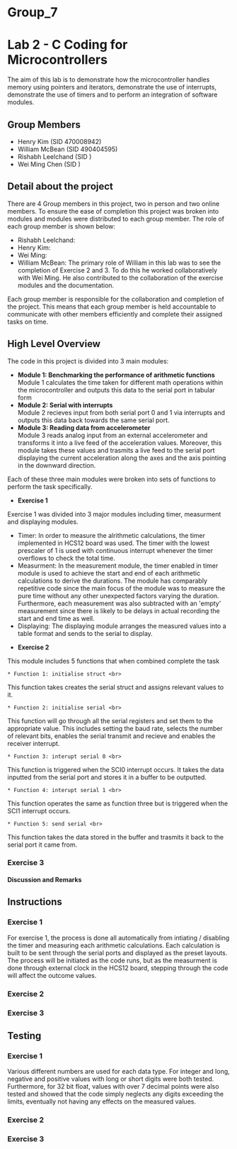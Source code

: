 # Group_7
# Lab 2 - C Coding for Microcontrollers

The aim of this lab is to demonstrate how the microcontroller handles memory using pointers and iterators, demonstrate the use of interrupts, demonstrate the use of timers and to perform an integration of software modules.

## Group Members

- Henry Kim (SID 470008942)
- William McBean (SID 490404595)
- Rishabh Leelchand (SID )
- Wei Ming Chen (SID )

## Detail about the project

There are 4 Group members in this project, two in person and two online members. To ensure the ease of completion this project was broken into modules and modules were distributed to each group member. The role of each group member is shown below:

- Rishabh Leelchand:
- Henry Kim:
- Wei Ming:
- William McBean: The primary role of William in this lab was to see the completion of Exercise 2 and 3. To do this he worked collaboratively with Wei Ming. He also contributed to the collaboration of the exercise modules and the documentation. 

Each group member is responsible for the collaboration and completion of the project. This means that each group member is held accountable to communicate with other members efficiently and complete their assigned tasks on time.

## High Level Overview

The code in this project is divided into 3 main modules:
* **Module 1: Benchmarking the performance of arithmetic functions** <br>
Module 1 calculates the time taken for different math operations within the microcontroller and outputs this data to the serial port in tabular form
* **Module 2: Serial with interrupts** <br>
Module 2 recieves input from both serial port 0 and 1 via interrupts and outputs this data back towards the same serial port.
* **Module 3: Reading data from accelerometer** <br>
Module 3 reads analog input from an external accelerometer and transforms it into a live feed of the acceleration values. Moreover, this module takes these values and trasmits a live feed to the serial port displaying the current acceleration along the axes and the axis pointing in the downward direction.

Each of these three main modules were broken into sets of functions to perform the task specifically.

*  **Exercise 1** <br>

Exercise 1 was divided into 3 major modules including timer, measurment and displaying modules.
- Timer: In order to measure the alrithmetic calculations, the timer implemented in HCS12 board was used. The timer with the lowest prescaler of 1 is used with continuous interrupt whenever the timer overflows to check the total time. 
- Measurment: In the measurement module, the timer enabled in timer module is used to achieve the start and end of each arithmetic calculations to derive the durations. The module has comparably repetitive code since the main focus of the module was to measure the pure time without any other unexpected factors varying the duration. Furthermore, each measurement was also subtracted with an 'empty' measurement since there is likely to be delays in actual recording the start and end time as well.
- Displaying: The displaying module arranges the measured values into a table format and sends to the serial to display.



*  **Exercise 2** <br>

This module includes 5 functions that when combined complete the task

    * Function 1: initialise struct <br>
This function takes creates the serial struct and assigns relevant values to it.

    * Function 2: initialise serial <br>
This function will go through all the serial registers and set them to the appropriate value. This includes setting the baud rate, selects the number of relevant bits, enables the serial transmit and recieve and enables the receiver interrupt. 

    * Function 3: interupt serial 0 <br>
This function is triggered when the SCI0 interrupt occurs. It takes the data inputted from the serial port and stores it in a buffer to be outputted.

    * Function 4: interupt serial 1 <br>
This function operates the same as function three but is triggered when the SCI1 interrupt occurs.

    * Function 5: send serial <br>
This function takes the data stored in the buffer and trasmits it back to the serial port it came from.

### Exercise 3


#### Discussion and Remarks



## Instructions

### Exercise 1

For exercise 1, the process is done all automatically from intiating / disabling the timer and measuring each arithmetic calculations. Each calculation is built to be sent through the serial ports and displayed as the preset layouts. The process will be initiated as the code runs, but as the measurment is done through external clock in the HCS12 board, stepping through the code will affect the outcome values.

### Exercise 2


### Exercise 3



## Testing


### Exercise 1

Various different numbers are used for each data type. For integer and long, negative and positive values with long or short digits were both tested. Furthermore, for 32 bit float, values with over 7 decimal points were also tested and showed that the code simply neglects any digits exceeding the limits, eventually not having any effects on the measured values.

### Exercise 2


### Exercise 3


